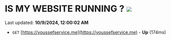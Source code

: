 # IS MY WEBSITE RUNNING ? [![](https://img.shields.io/static/v1?label=Sponsor&message=%E2%9D%A4&logo=GitHub&color=%23fe8e86)](https://github.com/sponsors/Youssef-Lehmam)

Last updated: **10/9/2024, 12:00:02 AM**

- `GET` [https://youssefservice.me](https://youssefservice.me) - **Up** (174ms)
